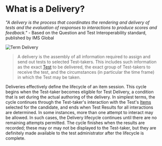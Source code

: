 <!--
    created_at: 2015-05-15
    authors:         
      - Ben Angel    
--> 

# What is a Delivery?


*"A delivery is the process that coordinates the rendering and delivery of tests and the evaluation of responses to interactions to produce scores and feedback."* - Based on the Question and Test Interoperability standard, published by IMS Global

![Term Delivery]()

>A delivery is the assembly of all information required to assign and send out tests to selected Test-takers. This includes such information as the exact [Test](../terminology/what-is-a-test.md) to be delivered, the exact group of Test-takers to receive the test, and the circumstances (in particular the time frame) in which the Test may be taken.

Deliveries effectively define the lifecycle of an item session. This cycle begins when the Test-taker becomes eligible for Test Delivery, a condition that is set during the actual authoring of the delivery. In simplest terms, the cycle continues through the Test-taker's interaction with the Test's [Items](../terminology/what-is-an-interaction.md) selected for the candidate, and ends when Test Results for all interactions are determined. In some instances, more than one attempt to interact may be allowed. In such cases, the Delivery lifecycle continues until there are no remaining attempts permitted. The cycle finishes when the results are recorded; these may or may not be displayed to the Test-taker, but they are definitely made available to the test administrator after the lifecycle is complete.
